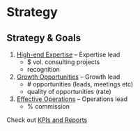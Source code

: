 # Strategy

## Strategy & Goals

1. [High-end Expertise](expertise.md) – Expertise lead
   * $ vol. consulting projects
   * recognition
2. [Growth Opportunities](opportunities.md) – Growth lead
   * \# opportunities \(leads, meetings etc\)
   * quality of opportunities \(rate\)
3. [Effective Operations](effective-operations.md) – Operations lead
   * % commission

Check out [KPIs and Reports](https://docs.google.com/spreadsheets/d/1epM2aFnLFn3F1SnzkvQrVUzJeFgByMQJ7bi5uj2TBbE/edit#gid=274159345)



